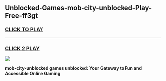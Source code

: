
## Unblocked-Games-mob-city-unblocked-Play-Free-ff3gt
<h3>
<a href="https://premium76.site?title=mob-city-unblocked&ref=18A1">CLICK TO PLAY</a></h3>
<hr>

<h3>
<a href="https://premium76.site?title=mob-city-unblocked&ref=18A1">CLICK 2 PLAY</a>
  
</h3>

<a href="https://premium76.site?title=mob-city-unblocked&ref=18A1"><img src="https://clearcache.store/games.png"></a>


**mob-city-unblocked games unblocked: Your Gateway to Fun and Accessible Online Gaming**
